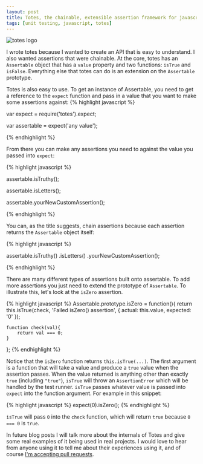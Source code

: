 ```yaml
---
layout: post
title: Totes, the chainable, extensible assertion framework for javascript
tags: [unit testing, javascript, totes]
---
```


![totes logo](https://camo.githubusercontent.com/3e83c3d59f1218e7c0fd90f0cdb9399ce3afed92/687474703a2f2f692e696d6775722e636f6d2f61516b6a7771522e706e67)

I wrote totes because I wanted to create an API that is easy to understand. I also wanted assertions that were chainable. At the core, totes has an `Assertable` object that has a `value` property and two functions: `isTrue` and `isFalse`. Everything else that totes can do is an extension on the `Assertable` prototype.

Totes is also easy to use. To get an instance of Assertable, you need to get a reference to the `expect` function and pass in a value that you want to make some assertions against: 
{% highlight javascript %}

var expect = require('totes').expect;

var assertable = expect('any value');

{% endhighlight %}

From there you can make any assertions you need to against the value you passed into `expect`:

{% highlight javascript %}

assertable.isTruthy();

assertable.isLetters();

assertable.yourNewCustomAssertion();

{% endhighlight %}

You can, as the title suggests, chain assertions because each assertion returns the `Assertable` object itself:

{% highlight javascript %}

assertable.isTruthy()
	.isLetters()
	.yourNewCustomAssertion();

{% endhighlight %}

There are many different types of assertions built onto assertable. To add more assertions you just need to extend the prototype of `Assertable`. To illustrate this, let's look at the `isZero` assertion.

{% highlight javascript %}
Assertable.prototype.isZero = function(){
	return this.isTrue(check, 'Failed isZero() assertion', {
		actual: this.value,
		expected: '0'
	});
	
	function check(val){
		return val === 0;
	}
};
{% endhighlight %}

Notice that the `isZero` function returns `this.isTrue(...)`. The first argument is a function that will take a value and produce a `true` value when the assertion passes. When the value returned is anything other than exactly `true` (including `"true"`), `isTrue` will throw an `AssertionError` which will be handled by the test runner. `isTrue` passes whatever value is passed into `expect` into the function argument. For example in this snippet:

{% highlight javascript %}
expect(0).isZero();
{% endhighlight %}

`isTrue` will pass `0` into the `check` function, which will return `true` because `0 === 0` is `true`.

In future blog posts I will talk more about the internals of Totes and give some real examples of it being used in real projects. I would love to hear from anyone using it to tell me about their experiences using it, and of course [I'm accepting pull requests](http://github.com/z3roshot/totes).
